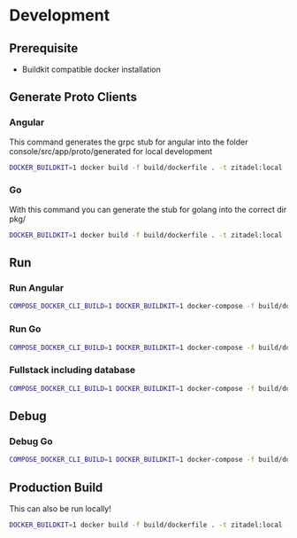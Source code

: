 
# Development

## Prerequisite

- Buildkit compatible docker installation

## Generate Proto Clients

### Angular

This command generates the grpc stub for angular into the folder console/src/app/proto/generated for local development

```Bash
DOCKER_BUILDKIT=1 docker build -f build/dockerfile . -t zitadel:local --target npm-copy -o console/src/app/proto/generated
```

### Go

With this command you can generate the stub for golang into the correct dir pkg/

```Bash
DOCKER_BUILDKIT=1 docker build -f build/dockerfile . -t zitadel:local --target go-copy -o pkg
```

## Run

### Run Angular

```Bash
COMPOSE_DOCKER_CLI_BUILD=1 DOCKER_BUILDKIT=1 docker-compose -f build/docker-compose-dev.yml up --build angular
```

### Run Go

```Bash
COMPOSE_DOCKER_CLI_BUILD=1 DOCKER_BUILDKIT=1 docker-compose -f build/docker-compose-dev.yml up --build  go
```

### Fullstack including database

```Bash
COMPOSE_DOCKER_CLI_BUILD=1 DOCKER_BUILDKIT=1 docker-compose -f build/docker-compose-dev.yml up --build
```

## Debug

### Debug Go

```Bash
COMPOSE_DOCKER_CLI_BUILD=1 DOCKER_BUILDKIT=1 docker-compose -f build/docker-compose-debug.yml up --build  go
```

## Production Build

This can also be run locally!

```Bash
DOCKER_BUILDKIT=1 docker build -f build/dockerfile . -t zitadel:local --build-arg ENV=prod
```
